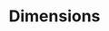 ---
layout: default
bigquery: https://console.cloud.google.com/bigquery?p=covid-19-dimensions-ai&page=table&d=data&t=publications
contributors: Digital Science, https://www.digital-science.com/
cost: Free for personal, non-commercial use.
description: Dimensions contains more than 100 million publications, ranging from
  articles published in scholarly journals, books and book chapters, to preprints
  and conference proceedings. All publications are contextualized with linked data
  sets, funding, publications, patents, clinical trials, and policy documents. You
  can also view associated categories, funders, institutions, and researcher profiles.
documentation: https://docs.dimensions.ai/bigquery/index.html
last_edit: 04/11/2022, 18:57:21
location: https://www.dimensions.ai/products/free/
maintained_by: Digital Science, https://www.digital-science.com/
schema_fields:
- original_abstract
- editors
- publication_year
- funder_org_countries
- subtitles
- research_org_countries
- active_years
- funding_details
- date_imported_gbq
- current_assignee
- open_access_categories
- foa_number
- relationships
- book_title
- funding_gbp
- concepts
- category_for
- funding_cad
- original_assignee_countries
- arxiv_id
- resulting_publication_doi
- acknowledgements
- acronyms
- kind
- research_org_state_codes
- funding_aud
- associated_publication_id
- clinical_trial_ids
- funder_orgs
- date_inserted
- family_id
- funder_countries
- category_icrp_cso
- book_series_title
- category_icrp_ct
- expiration_year
- registry
- email_address
- expiration_date
- category_bra
- funder_org_cities
- status
- issue
- established
- license
- linkout
- researcher_ids
- interventions
- granted_year
- funding_usd
- start_date
- pmid
- pmcid
- investigators
- end_year
- parent_id
- current_assignee_countries
- mesh_headings
- priority_year
- metrics
- category_hrcs_hc
- aliases
- jurisdiction
- funder_org_acronyms
- brief_title
- legal_events
- name
- eisbn
- language
- associated_publication_doi
- grant_number
- associated_grant_ids
- types
- category_hrcs_rac
- gender
- funding_amount
- title
- assignee_countries
- phase
- funding_jpy
- date_online
- citation_string
- date_print
- year
- research_org_city_names
- date_modified
- volume
- altmetrics
- journal
- type
- proceedings_title
- research_org_country_names
- wikipedia_url
- external_ids
- inventor_names
- legal_status
- resulting_publication_ids
- date
- created_date
- embargo_date
- assignee_orgs
- publisher
- publication_date
- priority_date
- cited_by_ids
- categories
- category_uoa
- application_number
- source_id
- pages
- ipcr
- patent_ids
- conditions
- granted_date
- doi
- current_assignee_orgs
- funder_org
- reference_ids
- original_title
- cpc
- funding_currency
- filing_status
- supporting_grant_ids
- address
- start_year
- funder_org_state_codes
- acronym
- family_count
- repository_id
- funding_nzd
- abstract
- category_rcdc
- authors
- category_hra
- citations_count
- research_orgs
- filing_year
- funding_cny
- end_date
- repository_url
- links
- conference
- filing_date
- repository_name
- journal_lists
- labels
- citations
- funding_eur
- organisation_details
- associated_publication_arxiv_id
- research_org_state_names
- original_assignee_orgs
- id
- research_org_cities
- associated_publication_pmid
- family_members_ids
- open_access_categories_v2
- category_sdg
- funding_chf
- publication_ids
- original_assignee
- description
- date_normal
- mesh_terms
- isbn
shortname: dimensions
tags:
- scholarly literature
- patents
- funding
- clinical trials
- academic profiles
terms_of_use: 'Use of both the Dimensions COVID-19 dataset and full Dimensions dataset
  are subject to the Dimensions Terms of use: https://www.dimensions.ai/policies-terms-legal '
title: Dimensions
uuid: dcff88bd-fe6b-4fdb-8159-809bf9d7bc1c
---